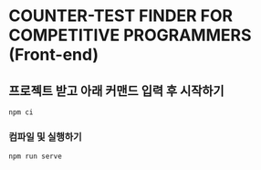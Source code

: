 # COUNTER-TEST FINDER FOR COMPETITIVE PROGRAMMERS (Front-end)

## 프로젝트 받고 아래 커맨드 입력 후 시작하기
```
npm ci
```

### 컴파일 및 실행하기
```
npm run serve
```


